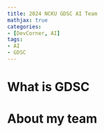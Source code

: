 ```yaml
---
title: 2024 NCKU GDSC AI Team
mathjax: true
categories:
- [DevCorner, AI]
tags: 
- AI
- GDSC
---
```

# What is GDSC
# About my team
